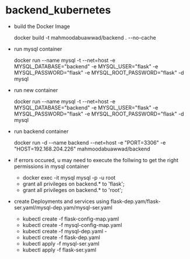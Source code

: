 # backend_kubernetes


- build the Docker Image

  docker build -t mahmoodabuawwad/backend . --no-cache

- run mysql container 
  
  
  docker run --name mysql -t --net=host -e MYSQL_DATABASE="backend" -e MYSQL_USER="flask" -e MYSQL_PASSWORD="flask" -e MYSQL_ROOT_PASSWORD="flask" -d mysql

- run new container


  docker run --name mysql -t --net=host -e MYSQL_DATABASE="backend" -e MYSQL_USER="flask" -e MYSQL_PASSWORD="flask" -e MYSQL_ROOT_PASSWORD="flask" -d mysql


- run backend container


  docker run -d --name backend --net=host -e "PORT=3306" -e "HOST=192.168.204.226" mahmoodabuawwad/backend


* if errors occured, u may need to execute the follwing to get the right permissions in mysql container
  - docker exec -it mysql mysql -p -u root 
  - grant all privileges on backend.* to 'flask';
  - grant all privileges on backend.* to 'root';

* create Deployments and services using flask-dep.yam/flask-ser.yaml/mysql-dep.yam/mysql-ser.yaml

  - kubectl create -f flask-config-map.yaml 
  - kubectl create -f mysql-config-map.yaml
  - kubectl create -f mysql-dep.yaml - 
  - kubectl create -f flask-dep.yaml 
  - kubectl apply -f mysql-ser.yaml
  - kubectl apply -f flask-ser.yaml 



